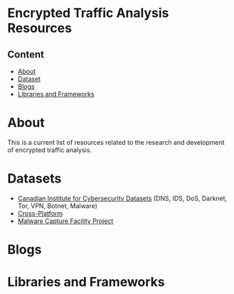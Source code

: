 # Encrypted Traffic Analysis Resources

## Content
- [About](#about)
- [Dataset](#datasets)
- [Blogs](#blogs)
- [Libraries and Frameworks](#libraries-and-frameworks)

# About
This is a current list of resources related to the research and development of encrypted traffic analysis.

# Datasets
* [Canadian Institute for Cybersecurity Datasets](https://www.unb.ca/cic/datasets/) (DNS, IDS, DoS, Darknet, Tor, VPN, Botnet, Malware)
* [Cross-Platform](https://recon.meddle.mobi/cross-market.html)
* [Malware Capture Facility Project](https://www.stratosphereips.org/datasets-overview)

# Blogs

# Libraries and Frameworks
